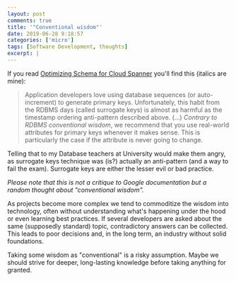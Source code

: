 ```yaml
---
layout: post
comments: true
title: '"Conventional wisdom"'
date: 2019-06-28 9:18:57
categories: ['micro']
tags: [Software Development, thoughts]
excerpt: |
---
```


If you read [Optimizing Schema for Cloud Spanner](https://cloud.google.com/spanner/docs/whitepapers/optimizing-schema-design) you'll find this (italics are mine):

> Application developers love using database sequences (or auto-increment) to generate primary keys. Unfortunately, this habit from the RDBMS days (called surrogate keys) is almost as harmful as the timestamp ordering anti-pattern described above. (...) _Contrary to RDBMS conventional wisdom_, we recommend that you use real-world attributes for primary keys whenever it makes sense. This is particularly the case if the attribute is never going to change.

Telling that to my Database teachers at University would make them angry, as surrogate keys technique was (is?) actually an anti-pattern (and a way to fail the exam). Surrogate keys are either the lesser evil or bad practice.

_Please note that this is not a critique to Google documentation but a random thought about "conventional wisdom"._

As projects become more complex we tend to commoditize the wisdom into technology, often without understanding what's happening under the hood or even learning best practices. If several developers are asked about the same (supposedly standard) topic, contradictory answers can be collected. This leads to poor decisions and, in the long term, an industry without solid foundations.

Taking some wisdom as "conventional" is a risky assumption. Maybe we should strive for deeper, long-lasting knowledge before taking anything for granted.
